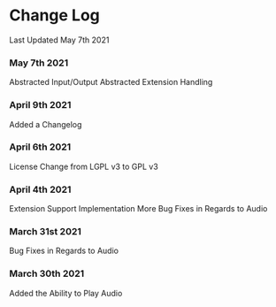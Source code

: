 # Change Log
Last Updated May 7th 2021

### May 7th 2021
Abstracted Input/Output
Abstracted Extension Handling

### April 9th 2021
Added a Changelog

### April 6th 2021
License Change from LGPL v3 to GPL v3

### April 4th 2021
Extension Support Implementation
More Bug Fixes in Regards to Audio

### March 31st 2021
Bug Fixes in Regards to Audio

### March 30th 2021
Added the Ability to Play Audio
